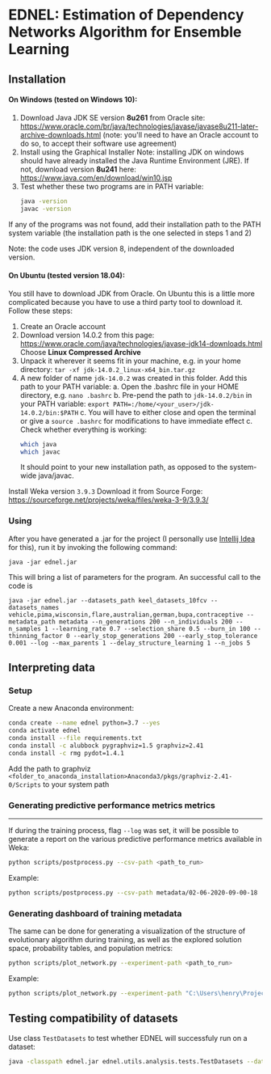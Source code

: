 # EDNEL: Estimation of Dependency Networks Algorithm for Ensemble Learning

## Installation

#### On Windows (tested on Windows 10):

1. Download Java JDK SE version **8u261** from Oracle site: 
https://www.oracle.com/br/java/technologies/javase/javase8u211-later-archive-downloads.html (note: you'll need to have an Oracle 
account to do so, to accept their software use agreement)
2. Install using the Graphical Installer
	Note: installing JDK on windows should have already installed the Java Runtime Environment (JRE). If not, 
		download version **8u241** here: https://www.java.com/en/download/win10.jsp
3. Test whether these two programs are in PATH variable:
	```bash
    java -version
    javac -version
    ```

If any of the programs was not found, add their installation path to the PATH system variable (the installation path 
is the one selected in steps 1 and 2)

Note: the code uses JDK version 8, independent of the downloaded version.

#### On Ubuntu (tested version 18.04):

You still have to download JDK from Oracle. On Ubuntu this is a little more complicated because you have to use a third
party tool to download it. Follow these steps:

1. Create an Oracle account
2. Download version 14.0.2 from this page: https://www.oracle.com/java/technologies/javase-jdk14-downloads.html
Choose **Linux Compressed Archive**
3. Unpack it wherever it seems fit in your machine, e.g. in your home directory: `tar -xf jdk-14.0.2_linux-x64_bin.tar.gz`
4. A new folder of name `jdk-14.0.2` was created in this folder. Add this path to your PATH variable:
    a. Open the .bashrc file in your HOME directory, e.g. `nano .bashrc`
    b. Pre-pend the path to `jdk-14.0.2/bin` in your PATH variable: `export PATH=:/home/<your_user>/jdk-14.0.2/bin:$PATH`
    c. You will have to either close and open the terminal or give a `source .bashrc` for modifications to have 
    immediate effect
    c. Check whether everything is working:
    ```bash
   which java
   which javac
    ```
   It should point to your new installation path, as opposed to the system-wide java/javac.

Install Weka version `3.9.3`
Download it from Source Forge: https://sourceforge.net/projects/weka/files/weka-3-9/3.9.3/

### Using

After you have generated a .jar for the project (I personally use 
[Intellij Idea](https://www.jetbrains.com/help/idea/compiling-applications.html#package_into_jar) for this), run it by 
invoking the following command:

```
java -jar ednel.jar
```

This will bring a list of parameters for the program. An successful call to the code is

```
java -jar ednel.jar --datasets_path keel_datasets_10fcv --datasets_names vehicle,pima,wisconsin,flare,australian,german,bupa,contraceptive --metadata_path metadata --n_generations 200 --n_individuals 200 --n_samples 1 --learning_rate 0.7 --selection_share 0.5 --burn_in 100 --thinning_factor 0 --early_stop_generations 200 --early_stop_tolerance 0.001 --log --max_parents 1 --delay_structure_learning 1 --n_jobs 5 
```

## Interpreting data

### Setup

Create a new Anaconda environment:


```bash
conda create --name ednel python=3.7 --yes
conda activate ednel
conda install --file requirements.txt
conda install -c alubbock pygraphviz=1.5 graphviz=2.41
conda install -c rmg pydot=1.4.1
```
 
Add the path to graphviz ```<folder_to_anaconda_installation>Anaconda3/pkgs/graphviz-2.41-0/Scripts``` to your system 
path

### Generating predictive performance metrics metrics

---

If during the training process, flag `--log` was set, it will be possible to generate a report on the various
 predictive performance metrics available in Weka:

```bash
python scripts/postprocess.py --csv-path <path_to_run>
```

Example:

```bash
python scripts/postprocess.py --csv-path metadata/02-06-2020-09-00-18
```

### Generating dashboard of training metadata

The same can be done for generating a visualization of the structure of evolutionary algorithm during training, as well
as the explored solution space, probability tables, and population metrics:

```bash
python scripts/plot_network.py --experiment-path <path_to_run>
```

Example:

```bash
python scripts/plot_network.py --experiment-path "C:\Users\henry\Projects\trash\28-06-2020-14-14-49\dummygerman\sample_01_fold_01"
```

## Testing compatibility of datasets

Use class `TestDatasets` to test whether EDNEL will successfuly run on a dataset:

```bash
java -classpath ednel.jar ednel.utils.analysis.tests.TestDatasets --datasets_path <datasets_path> --datasets_names null --metadata_path null --n_generations 2 --n_individuals 25 --n_samples 1 --learning_rate 0.7 --selection_share 0.5 --burn_in 2 --thinning_factor 0 --early_stop_generations 200 --early_stop_tolerance 0.001 --max_parents 0 --delay_structure_learning 1 --n_jobs 1 --timeout 300
```
